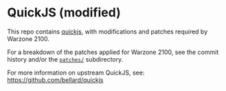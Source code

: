 # QuickJS (modified)

This repo contains [quickjs](https://github.com/bellard/quickjs), with modifications and patches required by Warzone 2100.

For a breakdown of the patches applied for Warzone 2100, see the commit history and/or the [`patches/`](patches/) subdirectory.

For more information on upstream QuickJS, see:
https://github.com/bellard/quickjs

